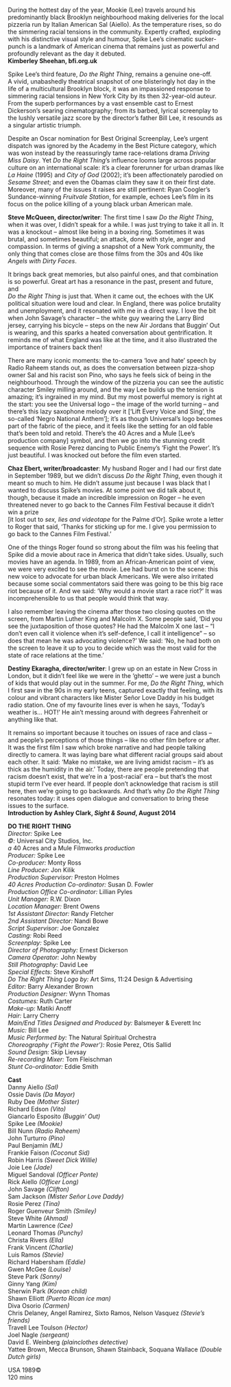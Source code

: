 

During the hottest day of the year, Mookie (Lee) travels around his predominantly black Brooklyn neighbourhood making deliveries for the local pizzeria run by Italian American Sal (Aiello). As the temperature rises, so do the simmering racial tensions in the community. Expertly crafted, exploding with his distinctive visual style and humour, Spike Lee’s cinematic sucker-punch is a landmark of American cinema that remains just as powerful and profoundly relevant as the day it debuted.  
**Kimberley Sheehan, bfi.org.uk**  

Spike Lee’s third feature, _Do the Right Thing_, remains a genuine one-off.  
A vivid, unabashedly theatrical snapshot of one blisteringly hot day in the life of a multicultural Brooklyn block, it was an impassioned response to simmering racial tensions in New York City by its then 32-year-old auteur. From the superb performances by a vast ensemble cast to Ernest Dickerson’s searing cinematography; from its barbed, lyrical screenplay to the lushly versatile jazz score by the director’s father Bill Lee, it resounds as a singular artistic triumph.

Despite an Oscar nomination for Best Original Screenplay, Lee’s urgent dispatch was ignored by the Academy in the Best Picture category, which was won instead by the reassuringly tame race-relations drama _Driving Miss Daisy_. Yet _Do the Right Thing_’s influence looms large across popular culture on an international scale: it’s a clear forerunner for urban dramas like _La Haine_ (1995) and _City of God_ (2002); it’s been affectionately parodied on _Sesame Street_; and even the Obamas claim they saw it on their first date. Moreover, many of the issues it raises are still pertinent: Ryan Coogler’s Sundance-winning _Fruitvale Station_, for example, echoes Lee’s film in its focus on the police killing of a young black urban American male.

**Steve McQueen, director/writer**: The first time I saw _Do the Right Thing_, when it was over, I didn’t speak for a while. I was just trying to take it all in. It was a knockout – almost like being in a boxing ring. Sometimes it was brutal, and sometimes beautiful; an attack, done with style, anger and compassion. In terms of giving a snapshot of a New York community, the only thing that comes close are those films from the 30s and 40s like _Angels with Dirty Faces_.

It brings back great memories, but also painful ones, and that combination is so powerful. Great art has a resonance in the past, present and future, and  
_Do the Right Thing_ is just that. When it came out, the echoes with the UK political situation were loud and clear. In England, there was police brutality and unemployment, and it resonated with me in a direct way. I love the bit when John Savage’s character – the white guy wearing the Larry Bird jersey, carrying his bicycle – steps on the new Air Jordans that Buggin’ Out is wearing, and this sparks a heated conversation about gentrification. It reminds me of what England was like at the time, and it also illustrated the importance of trainers back then!

There are many iconic moments: the to-camera ‘love and hate’ speech by Radio Raheem stands out, as does the conversation between pizza-shop owner Sal and his racist son Pino, who says he feels sick of being in the neighbourhood. Through the window of the pizzeria you can see the autistic character Smiley milling around, and the way Lee builds up the tension is amazing; it’s ingrained in my mind. But my most powerful memory is right at the start: you see the Universal logo – the image of the world turning – and there’s this lazy saxophone melody over it [‘Lift Every Voice and Sing’, the so-called ‘Negro National Anthem’]; it’s as though Universal’s logo becomes part of the fabric of the piece, and it feels like the setting for an old fable that’s been told and retold. There’s the 40 Acres and a Mule [Lee’s production company] symbol, and then we go into the stunning credit sequence with Rosie Perez dancing to Public Enemy’s ‘Fight the Power’. It’s just beautiful. I was knocked out before the film even started.

**Chaz Ebert, writer/broadcaster**: My husband Roger and I had our first date in September 1989, but we didn’t discuss _Do the Right Thing_, even though it meant so much to him. He didn’t assume just because I was black that I wanted to discuss Spike’s movies. At some point we did talk about it, though, because it made an incredible impression on Roger – he even threatened never to go back to the Cannes Film Festival because it didn’t win a prize  
[it lost out to _sex, lies and videotape_ for the Palme d’Or]. Spike wrote a letter to Roger that said, ‘Thanks for sticking up for me. I give you permission to go back to the Cannes Film Festival.’

One of the things Roger found so strong about the film was his feeling that Spike did a movie about race in America that didn’t take sides. Usually, such movies have an agenda. In 1989, from an African-American point of view, we were very excited to see the movie. Lee had burst on to the scene: this new voice to advocate for urban black Americans. We were also irritated because some social commentators said there was going to be this big race riot because of it. And we said: ‘Why would a movie start a race riot?’ It was incomprehensible to us that people would think that way.

I also remember leaving the cinema after those two closing quotes on the screen, from Martin Luther King and Malcolm X. Some people said, ‘Did you see the juxtaposition of those quotes? He had the Malcolm X one last – “I don’t even call it violence when it’s self-defence, I call it intelligence” – so does that mean he was advocating violence?’ We said: ‘No, he had both on the screen to leave it up to you to decide which was the most valid for the state of race relations at the time.’

**Destiny Ekaragha, director/writer**: I grew up on an estate in New Cross in London, but it didn’t feel like we were in the ‘ghetto’ – we were just a bunch of kids that would play out in the summer. For me, _Do the Right Thing_, which I first saw in the 90s in my early teens, captured exactly that feeling, with its colour and vibrant characters like Mister Señor Love Daddy in his budget radio station. One of my favourite lines ever is when he says, ‘Today’s weather is… HOT!’ He ain’t messing around with degrees Fahrenheit or anything like that.

It remains so important because it touches on issues of race and class – and people’s perceptions of those things – like no other film before or after. It was the first film I saw which broke narrative and had people talking directly to camera. It was laying bare what different racial groups said about each other. It said: ‘Make no mistake, we are living amidst racism – it’s as thick as the humidity in the air.’ Today, there are people pretending that racism doesn’t exist, that we’re in a ‘post-racial’ era – but that’s the most stupid term I’ve ever heard. If people don’t acknowledge that racism is still here, then we’re going to go backwards. And that’s why _Do the Right Thing_ resonates today: it uses open dialogue and conversation to bring these issues to the surface.  
**Introduction by Ashley Clark, _Sight & Sound_, August 2014**  

**DO THE RIGHT THING**  
_Director:_ Spike Lee  
_©:_ Universal City Studios, Inc.  
_a_ 40 Acres and a Mule Filmworks _production_  
_Producer:_ Spike Lee  
_Co-producer:_ Monty Ross  
_Line Producer:_ Jon Kilik  
_Production Supervisor:_ Preston Holmes  
_40 Acres Production Co-ordinator:_ Susan D. Fowler  
_Production Office Co-ordinator:_ Lillian Pyles  
_Unit Manager:_ R.W. Dixon  
_Location Manager:_ Brent Owens  
_1st Assistant Director:_ Randy Fletcher  
_2nd Assistant Director:_ Nandi Bowe  
_Script Supervisor:_ Joe Gonzalez  
_Casting:_ Robi Reed  
_Screenplay:_ Spike Lee  
_Director of Photography:_ Ernest Dickerson  
_Camera Operator:_ John Newby  
_Still Photography:_ David Lee  
_Special Effects:_ Steve Kirshoff  
_Do The Right Thing Logo by:_ Art Sims, 11:24 Design & Advertising  
_Editor:_ Barry Alexander Brown  
_Production Designer:_ Wynn Thomas  
_Costumes:_ Ruth Carter  
_Make-up:_ Matiki Anoff  
_Hair:_ Larry Cherry  
_Main/End Titles Designed and Produced by:_ Balsmeyer & Everett Inc  
_Music:_ Bill Lee  
_Music Performed by:_ The Natural Spiritual Orchestra  
_Choreography (‘Fight the Power’):_ Rosie Perez, Otis Sallid  
_Sound Design:_ Skip Lievsay  
_Re-recording Mixer:_ Tom Fleischman  
_Stunt Co-ordinator:_ Eddie Smith  

**Cast**  
Danny Aiello _(Sal)_  
Ossie Davis _(Da Mayor)_  
Ruby Dee _(Mother Sister)_  
Richard Edson _(Vito)_  
Giancarlo Esposito _(Buggin’ Out)_  
Spike Lee _(Mookie)_  
Bill Nunn _(Radio Raheem)_  
John Turturro _(Pino)_  
Paul Benjamin _(ML)_  
Frankie Faison _(Coconut Sid)_  
Robin Harris _(Sweet Dick Willie)_  
Joie Lee _(Jade)_  
Miguel Sandoval _(Officer Ponte)_  
Rick Aiello _(Officer Long)_  
John Savage _(Clifton)_  
Sam Jackson _(Mister Señor Love Daddy)_  
Rosie Perez _(Tina)_  
Roger Guenveur Smith _(Smiley)_  
Steve White _(Ahmad)_  
Martin Lawrence _(Cee)_  
Leonard Thomas _(Punchy)_  
Christa Rivers _(Ella)_  
Frank Vincent _(Charlie)_  
Luis Ramos _(Stevie)_  
Richard Habersham _(Eddie)_  
Gwen McGee _(Louise)_  
Steve Park _(Sonny)_  
Ginny Yang _(Kim)_  
Sherwin Park _(Korean child)_  
Shawn Elliott _(Puerto Rican ice man)_  
Diva Osorio _(Carmen)_  
Chris Delaney, Angel Ramirez, Sixto Ramos, Nelson Vasquez _(Stevie’s friends)_  
Travell Lee Toulson _(Hector)_  
Joel Nagle _(sergeant)_  
David E. Weinberg _(plainclothes detective)_  
Yattee Brown, Mecca Brunson, Shawn Stainback, Soquana Wallace _(Double Dutch girls)_  

USA 1989©  
120 mins  
<!--stackedit_data:
eyJoaXN0b3J5IjpbLTcwNTc5ODM1N119
-->